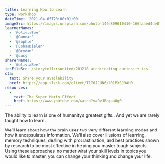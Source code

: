 ```yaml
---
title: Learning How to Learn
type: workshop
dateTime: '2021-04-05T20:00+01:00'
imageSrc: https://images.unsplash.com/photo-1494809610410-160faaed4de0?ixid=MXwxMjA3fDB8MHxwaG90by1wYWdlfHx8fGVufDB8fHw%3D&ixlib=rb-1.2.1&auto=format&fit=crop&w=934&q=80
learnerNames:
  - '@oliviaBee'
  - '@Gunnar'
  - '@sophie'
  - '@JohanDielen'
  - '@Brydon'
  - '@Lucy'
sharerNames: 
  - '@oliviaBee'
icsFileSrc: /storytellersunited/201218-architecting-curiosity.ics
cta:
  text: Share your availability
  href: https://app.slack.com/client/T170JCUN6/C01PXSJ9AH0
resources:
  -
    text: The Super Mario Effect
    href: https://www.youtube.com/watch?v=9vJRopau0g0
---
```

The ability to learn is one of humanity’s greatest gifts.. And yet we are rarely taught how to learn. 
<!--more-->
We’ll learn about how the brain uses two very different learning modes and how it encapsulates information. We’ll also cover illusions of learning, memory techniques, dealing with procrastination, and best practices shown by research to be most effective in helping you master tough subjects. Using these approaches, no matter what your skill levels in topics you would like to master, you can change your thinking and change your life.


<div class="typeform-widget" data-url="https://form.typeform.com/to/whf6nuDX?typeform-medium=embed-snippet" data-transparency="100" data-hide-headers="true" data-hide-footer="true" style="width: 100%; height: 700px;"></div> <script> (function() { var qs,js,q,s,d=document, gi=d.getElementById, ce=d.createElement, gt=d.getElementsByTagName, id="typef_orm", b="https://embed.typeform.com/"; if(!gi.call(d,id)) { js=ce.call(d,"script"); js.id=id; js.src=b+"embed.js"; q=gt.call(d,"script")[0]; q.parentNode.insertBefore(js,q) } })() </script>


